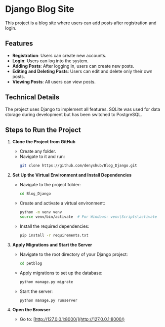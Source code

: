# Django Blog Site

This project is a blog site where users can add posts after registration and login.

## Features

- **Registration**: Users can create new accounts.
- **Login**: Users can log into the system.
- **Adding Posts**: After logging in, users can create new posts.
- **Editing and Deleting Posts**: Users can edit and delete only their own posts.
- **Viewing Posts**: All users can view posts.

## Technical Details

The project uses Django to implement all features. SQLite was used for data storage during development but has been switched to PostgreSQL.

## Steps to Run the Project

1. **Clone the Project from GitHub**
   - Create any folder.
   - Navigate to it and run:
     ```bash
     git clone https://github.com/denyshub/Blog_Django.git
     ```

2. **Set Up the Virtual Environment and Install Dependencies**
   - Navigate to the project folder:
     ```bash
     cd Blog_Django
     ```
   - Create and activate a virtual environment:
     ```bash
     python -m venv venv
     source venv/bin/activate  # For Windows: venv\Scripts\activate
     ```
   - Install the required dependencies:
     ```bash
     pip install -r requirements.txt
     ```

3. **Apply Migrations and Start the Server**
   - Navigate to the root directory of your Django project:
     ```bash
     cd petblog
     ```
   - Apply migrations to set up the database:
     ```bash
     python manage.py migrate
     ```
   - Start the server:
     ```bash
     python manage.py runserver
     ```

4. **Open the Browser**
   - Go to: [http://127.0.0.1:8000/](http://127.0.0.1:8000/)


